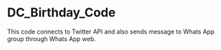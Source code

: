 # DC_Birthday_Code

This code connects to Twitter API and also sends message to Whats App group through Whats App web.
